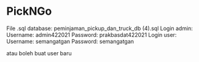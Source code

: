 # PickNGo

File .sql database: peminjaman_pickup_dan_truck_db (4).sql
Login admin:
  Username: admin422021
  Password: prakbasdat422021
Login user:
  Username: semangatgan
  Password: semangatgan
  
  atau boleh buat user baru
